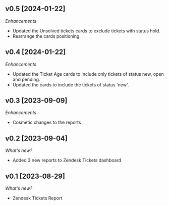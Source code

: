 ## v0.5 [2024-01-22]

_Enhancements_

- Updated the Unsolved tickets cards to exclude tickets with status hold.
- Rearrange the cards positioning.

## v0.4 [2024-01-22]

_Enhancements_

- Updated the Ticket Age cards to include only tickets of status new, open and pending.
- Updated the cards to include the tickets of status 'new'.

## v0.3 [2023-09-09]

_Enhancements_

- Cosmetic changes to the reports

## v0.2 [2023-09-04]

_What's new?_

- Added 3 new reports to Zendesk Tickets dashboard

## v0.1 [2023-08-29]

_What's new?_

- Zendesk Tickets Report
